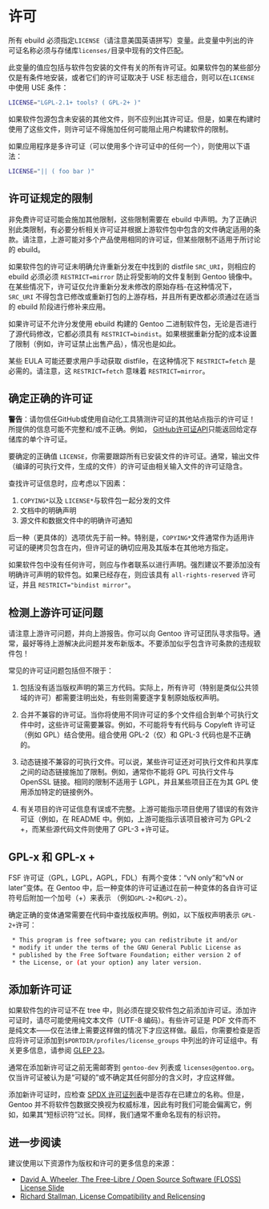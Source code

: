 # 许可

所有 ebuild 必须指定`LICENSE`（请注意美国英语拼写）变量。此变量中列出的许可证名称必须与存储库`licenses/`目录中现有的文件匹配。

此变量的值应包括与软件包安装的文件有关的所有许可证。如果软件包的某些部分仅是有条件地安装，或者它们的许可证取决于 USE 标志组合，则可以在`LICENSE`中使用 USE 条件：

```bash
LICENSE="LGPL-2.1+ tools? ( GPL-2+ )"
```

如果软件包源包含未安装的其他文件，则不应列出其许可证。但是，如果在构建时使用了这些文件，则许可证不得施加任何可能阻止用户构建软件的限制。

如果应用程序是多许可证（可以使用多个许可证中的任何一个），则使用以下语法：

```bash
LICENSE="|| ( foo bar )"
```

## 许可证规定的限制

非免费许可证可能会施加其他限制，这些限制需要在 ebuild 中声明。为了正确识别此类限制，有必要分析相关许可证并根据上游软件包中包含的文件确定适用的条款。请注意，上游可能对多个产品使用相同的许可证，但某些限制不适用于所讨论的 ebuild。

如果软件包的许可证未明确允许重新分发在中找到的 distfile `SRC_URI`，则相应的 ebuild 必须必须 `RESTRICT=mirror` 防止将受影响的文件复制到 Gentoo 镜像中。在某些情况下，许可证仅允许重新分发未修改的原始存档-在这种情况下，`SRC_URI` 不得包含已修改或重新打包的上游存档，并且所有更改都必须通过在适当的 ebuild 阶段进行修补来应用。

如果许可证不允许分发使用 ebuild 构建的 Gentoo 二进制软件包，无论是否进行了源代码修改，它都必须具有 `RESTRICT=bindist`。如果根据重新分配的成本设置了限制（例如，许可证禁止出售产品），情况也是如此。

某些 EULA 可能还要求用户手动获取 distfile，在这种情况下 `RESTRICT=fetch` 是必需的。请注意，这 `RESTRICT=fetch` 意味着 `RESTRICT=mirror`。

## 确定正确的许可证

<div class="alert alert-warning">
<b>警告</b>：请勿信任GitHub或使用自动化工具猜测许可证的其他站点指示的许可证！所提供的信息可能不完整和/或不正确。例如， <a href="https://developer.github.com/v3/licenses/#get-the-contents-of-a-repositorys-license">GitHub许可证API</a>只能返回给定存储库的单个许可证。
</div>

要确定的正确值 `LICENSE`，你需要跟踪所有已安装文件的许可证。通常，输出文件（编译的可执行文件，生成的文件）的许可证由相关输入文件的许可证隐含。

查找许可证信息时，应考虑以下因素：

1. `COPYING*`以及 `LICENSE*`与软件包一起分发的文件
2. 文档中的明确声明
3. 源文件和数据文件中的明确许可通知

后一种（更具体的）选项优先于前一种。特别是，`COPYING*`文件通常作为适用许可证的硬拷贝包含在内，但许可证的确切应用及其版本在其他地方指定。

如果软件包中没有任何许可，则应与作者联系以进行声明。强烈建议不要添加没有明确许可声明的软件包。如果已经存在，则应该具有 `all-rights-reserved` 许可证，并且 `RESTRICT="bindist mirror"`。

## 检测上游许可证问题

请注意上游许可问题，并向上游报告。你可以向 Gentoo 许可证团队寻求指导。通常，最好等待上游解决此问题并发布新版本。不要添加似乎包含许可条款的违规软件包！

常见的许可证问题包括但不限于：

1. 包括没有适当版权声明的第三方代码。实际上，所有许可（特别是类似公共领域的许可）都需要注明出处，有些则需要逐字复制原始版权声明。

2. 合并不兼容的许可证。当你将使用不同许可证的多个文件组合到单个可执行文件中时，这些许可证需要兼容。例如，不可能将专有代码与 Copyleft 许可证（例如 GPL）结合使用。组合使用 GPL-2（仅）和 GPL-3 代码也是不正确的。

3. 动态链接不兼容的可执行文件。可以说，某些许可证还对可执行文件和共享库之间的动态链接施加了限制。例如，通常你不能将 GPL 可执行文件与 OpenSSL 链接。相同的限制不适用于 LGPL，并且某些项目正在为其 GPL 使用添加特定的链接例外。
4. 有关项目的许可证信息有误或不完整。上游可能指示项目使用了错误的有效许可证（例如，在 README 中。例如，上游可能指示该项目被许可为 GPL-2 +，而某些源代码文件则使用了 GPL-3 +许可证。

## GPL-x 和 GPL-x +

FSF 许可证（GPL，LGPL，AGPL，FDL）有两个变体：“vN only”和“vN or later”变体。在 Gentoo 中，后一种变体的许可证通过在前一种变体的各自许可证符号后附加一个加号（+）来表示 （例如`GPL-2+`和`GPL-2`）。

确定正确的变体通常需要在代码中查找版权声明。例如，以下版权声明表示 `GPL-2+`许可：

```bash
 * This program is free software; you can redistribute it and/or
 * modify it under the terms of the GNU General Public License as
 * published by the Free Software Foundation; either version 2 of
 * the License, or (at your option) any later version.
```

## 添加新许可证

如果软件包的许可证不在 tree 中，则必须在提交软件包之前添加许可证。添加许可证时，请尽可能使用纯文本文件（UTF-8 编码）。有些许可证是 PDF 文件而不是纯文本——仅在法律上需要这样做的情况下才应这样做。最后，你需要检查是否应将许可证添加到`$PORTDIR/profiles/license_groups` 中列出的许可证组中。有关更多信息，请参阅 [GLEP 23](https://www.gentoo.org/glep/glep-0023.html)。

通常在添加新许可证之前无需邮寄到 `gentoo-dev` 列表或 `licenses@gentoo.org`。仅当许可证被认为是“可疑的”或不确定其任何部分的含义时，才应这样做。

添加新许可证时，应检查 [SPDX 许可证列表](https://spdx.org/licenses/)中是否存在已建立的名称。但是，Gentoo 并不将软件包数据交换视为权威标准，因此有时我们可能会偏离它，例如，如果其“短标识符”过长。同样，我们通常不重命名现有的标识符。

## 进一步阅读

建议使用以下资源作为版权和许可的更多信息的来源：

- [David A. Wheeler, The Free-Libre / Open Source Software (FLOSS) License Slide](https://dwheeler.com/essays/floss-license-slide.html)
- [Richard Stallman, License Compatibility and Relicensing](https://www.gnu.org/licenses/license-compatibility.en.html)
